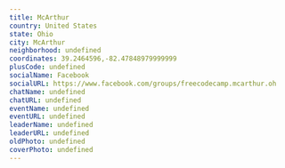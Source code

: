 ```yaml
---
title: McArthur
country: United States
state: Ohio
city: McArthur
neighborhood: undefined
coordinates: 39.2464596,-82.47848979999999
plusCode: undefined
socialName: Facebook
socialURL: https://www.facebook.com/groups/freecodecamp.mcarthur.oh
chatName: undefined
chatURL: undefined
eventName: undefined
eventURL: undefined
leaderName: undefined
leaderURL: undefined
oldPhoto: undefined
coverPhoto: undefined
---
```

